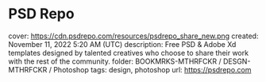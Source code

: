 # PSD Repo

cover: https://cdn.psdrepo.com/resources/psdrepo_share_new.png
created: November 11, 2022 5:20 AM (UTC)
description: Free PSD & Adobe Xd templates designed by talented creatives who choose to share their work with the rest of the community.
folder: BOOKMRKS-MTHRFCKR / DESGN-MTHRFCKR / Photoshop
tags: design, photoshop
url: https://psdrepo.com